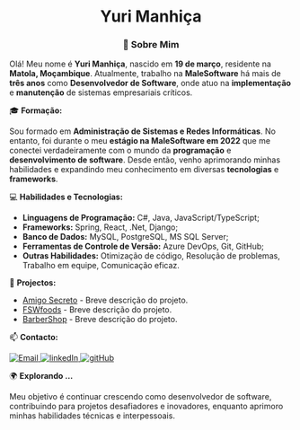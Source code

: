<h1 align="center">Yuri Manhiça</h1>

<h3 align="center">🚀 Sobre Mim</h3>  
<p align="start">
Olá! Meu nome é <strong>Yuri Manhiça</strong>, nascido em <strong>19 de março</strong>, residente na <strong>Matola, Moçambique</strong>. Atualmente, trabalho na <strong>MaleSoftware</strong> há mais de <strong>três anos</strong> como <strong>Desenvolvedor de Software</strong>, onde atuo na <strong>implementação</strong> e <strong>manutenção</strong> de sistemas empresariais críticos.
</p>

🎓 **Formação:**

Sou formado em **Administração de Sistemas e Redes Informáticas**. No entanto, foi durante o meu **estágio na MaleSoftware em 2022** que me conectei verdadeiramente com o mundo da **programação** e **desenvolvimento de software**. Desde então, venho aprimorando minhas habilidades e expandindo meu conhecimento em diversas **tecnologias** e **frameworks**.

💻 **Habilidades e Tecnologias:**  
- **Linguagens de Programação:** C#, Java, JavaScript/TypeScript;
- **Frameworks:** Spring, React, .Net, Django;
- **Banco de Dados:** MySQL, PostgreSQL, MS SQL Server;
- **Ferramentas de Controle de Versão:** Azure DevOps, Git, GitHub;
- **Outras Habilidades:** Otimização de código, Resolução de problemas, Trabalho em equipe, Comunicação eficaz.

📂 **Projectos:**  

- [Amigo Secreto](#) - Breve descrição do projeto.
- [FSWfoods](#) - Breve descrição do projeto.
- [BarberShop](#) - Breve descrição do projeto.

📫 **Contacto:**  

<p align="left gap-2">
<a href="mailto:yurimanhica4@gmail.com">
        <img 
            alt="Email"  
            title="yurimanhica4@gmail.com"
            src="https://img.shields.io/badge/Gmail-D14836?style=for-the-badge&logo=gmail&logoColor=white"
        />
    </a>
    <a href="https://www.linkedin.com/in/yuri-manhi%C3%A7a/">
        <img 
            alt="linkedIn"  
            title="linkedIn"
            src="https://img.shields.io/badge/LinkedIn-0077B5?style=for-the-badge&logo=linkedin&logoColor=white"
        />
    </a>
     <a href="https://github.com/yurimanhica-dev/">
        <img
            alt="gitHub"  
            title="gitHub"
            src="https://img.shields.io/badge/GitHub-100000?style=for-the-badge&logo=github&logoColor=white"
        />
    </a>
</p>

🌍 **Explorando ...**

Meu objetivo é continuar crescendo como desenvolvedor de software, contribuindo para projetos desafiadores e inovadores, enquanto aprimoro minhas habilidades técnicas e interpessoais.
